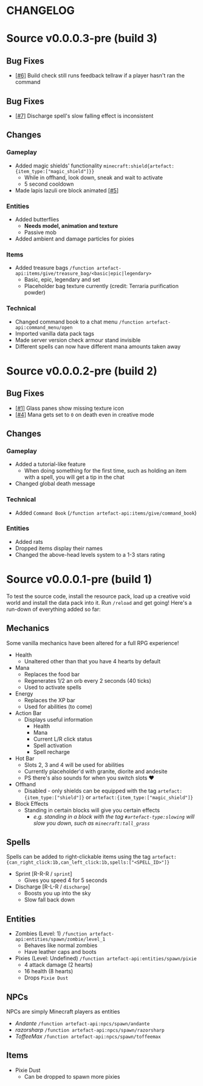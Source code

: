 CHANGELOG
=========

# Source v0.0.0.3-pre (build 3)
## Bug Fixes
- [[#6]](https://github.com/ArtefactDev/Imperius-Return/issues/6) Build check still runs feedback tellraw if a player hasn't ran the command
## Bug Fixes
- [[#7]](https://github.com/ArtefactDev/Imperius-Return/issues/7) Discharge spell's slow falling effect is inconsistent
## Changes
### Gameplay
- Added magic shields' functionality `minecraft:shield{artefact:{item_type:["magic_shield"]}}`
  - While in offhand, look down, sneak and wait to activate
  - 5 second cooldown
- Made lapis lazuli ore block animated [[#5]](https://github.com/ArtefactDev/Imperius-Return/issues/5)
### Entities
- Added butterflies
  - **Needs model, animation and texture**
  - Passive mob
- Added ambient and damage particles for pixies
### Items
- Added treasure bags `/function artefact-api:items/give/treasure_bag/<basic|epic|legendary>`
  - Basic, epic, legendary and set
  - Placeholder bag texture currently (credit: Terraria purification powder)
### Technical
- Changed command book to a chat menu `/function artefact-api:command_menu/open`
- Imported vanilla data pack tags
- Made server version check armour stand invisible
- Different spells can now have different mana amounts taken away

# Source v0.0.0.2-pre (build 2)
## Bug Fixes
- [[#1]](https://github.com/ArtefactDev/Imperius-Return/issues/1) Glass panes show missing texture icon
- [[#4]](https://github.com/ArtefactDev/Imperius-Return/issues/4) Mana gets set to `0` on death even in creative mode
## Changes
### Gameplay
- Added a tutorial-like feature
  - When doing something for the first time, such as holding an item with a spell, you will get a tip in the chat
- Changed global death message
### Technical
- Added `Command Book` (`/function artefact-api:items/give/command_book`)
### Entities
- Added rats
- Dropped items display their names
- Changed the above-head levels system to a 1-3 stars rating

# Source v0.0.0.1-pre (build 1)
To test the source code, install the resource pack, load up a creative void world and install the data pack into it. Run `/reload` and get going!
Here's a run-down of everything added so far:
## Mechanics
Some vanilla mechanics have been altered for a full RPG experience!
- Health
  - Unaltered other than that you have 4 hearts by default
- Mana
  - Replaces the food bar
  - Regenerates 1/2 an orb every 2 seconds (40 ticks)
  - Used to activate spells
- Energy
  - Replaces the XP bar
  - Used for abilities (to come)
- Action Bar
  - Displays useful information
    - Health
    - Mana
    - Current L/R click status
    - Spell activation
    - Spell recharge
- Hot Bar
  - Slots 2, 3 and 4 will be used for abilities
  - Currently placeholder'd with granite, diorite and andesite
  - PS there's also sounds for when you switch slots ❤
- Offhand
  - Disabled - only shields can be equipped with the tag `artefact:{item_type:["shield"]}` or `artefact:{item_type:["magic_shield"]}`
- Block Effects
  - Standing in certain blocks will give you certain effects
    - *e.g. standing in a block with the tag `#artefact-type:slowing` will slow you down, such as `minecraft:tall_grass`*
## Spells
Spells can be added to right-clickable items using the tag `artefact:{can_right_click:1b,can_left_click:1b,spells:["<SPELL_ID>"]}`
- Sprint [R-R-R / `sprint`]
  - Gives you speed 4 for 5 seconds
- Discharge [R-L-R / `discharge`]
  - Boosts you up into the sky
  - Slow fall back down
## Entities
- Zombies (Level: 1) `/function artefact-api:entities/spawn/zombie/level_1`
  - Behaves like normal zombies
  - Have leather caps and boots
- Pixies (Level: Undefined) `/function artefact-api:entities/spawn/pixie`
  - 4 attack damage (2 hearts)
  - 16 health (8 hearts)
  - Drops `Pixie Dust`
## NPCs
NPCs are simply Minecraft players as entities
- *Andante* `/function artefact-api:npcs/spawn/andante`
- *razorsharp* `/function artefact-api:npcs/spawn/razorsharp`
- *ToffeeMax* `/function artefact-api:npcs/spawn/toffeemax`
## Items
- Pixie Dust
  - Can be dropped to spawn more pixies
